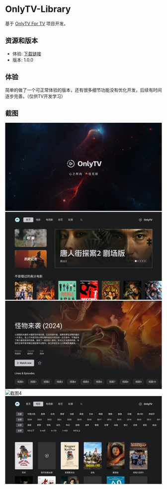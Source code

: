 # OnlyTV-Library

基于 [OnlyTV For TV](https://github.com/ludoven/OnlyTV-For-TV) 项目开发。

## 资源和版本

- 体验: [下载链接](https://ludoven.github.io/OnlyTV-Library/OnlyTV-1.0.0.apk)
- 版本: 1.0.0

## 体验

简单的做了一个可正常体验的版本，还有很多细节功能没有优化开发，后续有时间逐步完善。（仅供TV开发学习）

## 截图

![截图1](1.png)
![截图2](2.png)
![截图3](3.png)
![截图4](4.png)
![截图5](5.png)
